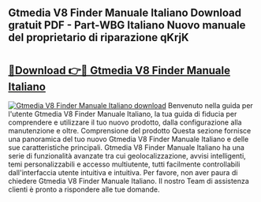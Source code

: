 ## Gtmedia V8 Finder Manuale Italiano Download gratuit PDF - Part-WBG Italiano Nuovo manuale del proprietario di riparazione qKrjK

# <h2><a href="http://dfdsk30.blite.top/?on=Gtmedia+V8+Finder+Manuale+Italiano">🔗Download 👉🔴 Gtmedia V8 Finder Manuale Italiano</a></h2>

[![Gtmedia V8 Finder Manuale Italiano download](https://i.imgur.com/lujVjoI.png)](http://dfdsk30.blite.top/?on=Gtmedia+V8+Finder+Manuale+Italiano)
Benvenuto nella guida per l'utente Gtmedia V8 Finder Manuale Italiano, la tua guida di fiducia per comprendere e utilizzare il tuo nuovo prodotto, dalla configurazione alla manutenzione e oltre. Comprensione del prodotto Questa sezione fornisce una panoramica del tuo nuovo Gtmedia V8 Finder Manuale Italiano e delle sue caratteristiche principali. Gtmedia V8 Finder Manuale Italiano ha una serie di funzionalità avanzate tra cui geolocalizzazione, avvisi intelligenti, temi personalizzabili e accesso multiutente, tutti facilmente controllabili dall'interfaccia utente intuitiva e intuitiva. Per favore, non aver paura di chiedere Gtmedia V8 Finder Manuale Italiano. Il nostro Team di assistenza clienti è pronto a rispondere alle tue domande.
